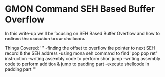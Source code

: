 # GMON Command SEH Based Buffer Overflow

In this write-up we'll be focusing on SEH Based Buffer Overflow and how to redirect the execution to our shellcode.

Things Covered:
'''
-finding the offset to overflow the pointer to next SEH record & the SEH address
-using mona seh command to find 'pop pop ret' instruction
-writing assembly code to perform short jump
-writing assembly code to perform addition & jump to padding part
-execute shellcode in padding part
'''
